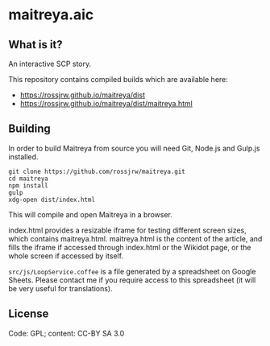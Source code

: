 # maitreya.aic

## What is it?

An interactive SCP story.

This repository contains compiled builds which are available here:

- https://rossjrw.github.io/maitreya/dist
- https://rossjrw.github.io/maitreya/dist/maitreya.html

## Building

In order to build Maitreya from source you will need Git, Node.js and Gulp.js
installed.

```shell
git clone https://github.com/rossjrw/maitreya.git
cd maitreya
npm install
gulp
xdg-open dist/index.html
```

This will compile and open Maitreya in a browser.

index.html provides a resizable iframe for testing different screen sizes,
which contains maitreya.html. maitreya.html is the content of the article, and
fills the iframe if accessed through index.html or the Wikidot page, or the
whole screen if accessed by itself.

`src/js/LoopService.coffee` is a file generated by a spreadsheet on Google
Sheets. Please contact me if you require access to this spreadsheet (it will be
very useful for translations).

## License

Code: GPL; content: CC-BY SA 3.0
